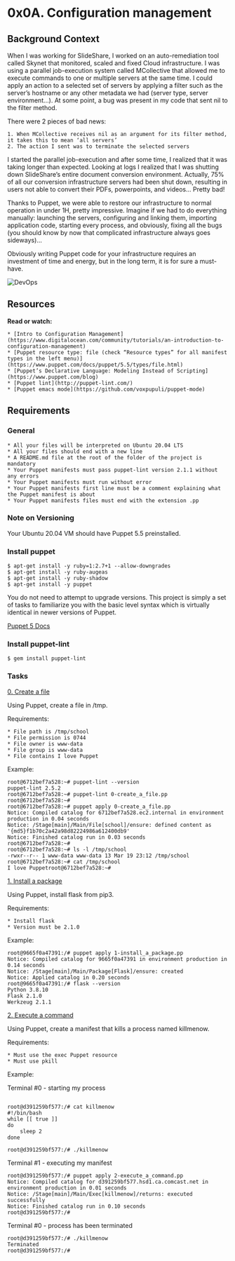 # 0x0A. Configuration management

## Background Context

When I was working for SlideShare, I worked on an auto-remediation tool called Skynet that monitored, scaled and fixed Cloud infrastructure. I was using a parallel job-execution system called MCollective that allowed me to execute commands to one or multiple servers at the same time. I could apply an action to a selected set of servers by applying a filter such as the server’s hostname or any other metadata we had (server type, server environment…). At some point, a bug was present in my code that sent nil to the filter method.

There were 2 pieces of bad news:

	1. When MCollective receives nil as an argument for its filter method, it takes this to mean ‘all servers’
	2. The action I sent was to terminate the selected servers

I started the parallel job-execution and after some time, I realized that it was taking longer than expected. Looking at logs I realized that I was shutting down SlideShare’s entire document conversion environment. Actually, 75% of all our conversion infrastructure servers had been shut down, resulting in users not able to convert their PDFs, powerpoints, and videos… Pretty bad!

Thanks to Puppet, we were able to restore our infrastructure to normal operation in under 1H, pretty impressive. Imagine if we had to do everything manually: launching the servers, configuring and linking them, importing application code, starting every process, and obviously, fixing all the bugs (you should know by now that complicated infrastructure always goes sideways)…

Obviously writing Puppet code for your infrastructure requires an investment of time and energy, but in the long term, it is for sure a must-have.

![DevOps](https://s3.amazonaws.com/intranet-projects-files/holbertonschool-sysadmin_devops/292/4i8il3B.gif)

## Resources
__Read or watch:__

	* [Intro to Configuration Management](https://www.digitalocean.com/community/tutorials/an-introduction-to-configuration-management)
	* [Puppet resource type: file (check “Resource types” for all manifest types in the left menu)](https://www.puppet.com/docs/puppet/5.5/types/file.html)
	* [Puppet’s Declarative Language: Modeling Instead of Scripting](https://www.puppet.com/blog)
	* [Puppet lint](http://puppet-lint.com/)
	* [Puppet emacs mode](https://github.com/voxpupuli/puppet-mode)
## Requirements

### General

	* All your files will be interpreted on Ubuntu 20.04 LTS
	* All your files should end with a new line
	* A README.md file at the root of the folder of the project is mandatory
	* Your Puppet manifests must pass puppet-lint version 2.1.1 without any errors
	* Your Puppet manifests must run without error
	* Your Puppet manifests first line must be a comment explaining what the Puppet manifest is about
	* Your Puppet manifests files must end with the extension .pp
### Note on Versioning
Your Ubuntu 20.04 VM should have Puppet 5.5 preinstalled.

### Install puppet

```
$ apt-get install -y ruby=1:2.7+1 --allow-downgrades
$ apt-get install -y ruby-augeas
$ apt-get install -y ruby-shadow
$ apt-get install -y puppet
```
You do not need to attempt to upgrade versions. This project is simply a set of tasks to familiarize you with the basic level syntax which is virtually identical in newer versions of Puppet.

[Puppet 5 Docs](https://www.puppet.com/docs/puppet/5.5/puppet_index.html)

### Install puppet-lint

```
$ gem install puppet-lint
```

### Tasks

[0. Create a file](./0-create_a_file.pp)

Using Puppet, create a file in /tmp.

Requirements:

	* File path is /tmp/school
	* File permission is 0744
	* File owner is www-data
	* File group is www-data
	* File contains I love Puppet

Example:

```
root@6712bef7a528:~# puppet-lint --version
puppet-lint 2.5.2
root@6712bef7a528:~# puppet-lint 0-create_a_file.pp
root@6712bef7a528:~# 
root@6712bef7a528:~# puppet apply 0-create_a_file.pp
Notice: Compiled catalog for 6712bef7a528.ec2.internal in environment production in 0.04 seconds
Notice: /Stage[main]/Main/File[school]/ensure: defined content as '{md5}f1b70c2a42a98d82224986a612400db9'
Notice: Finished catalog run in 0.03 seconds
root@6712bef7a528:~#
root@6712bef7a528:~# ls -l /tmp/school
-rwxr--r-- 1 www-data www-data 13 Mar 19 23:12 /tmp/school
root@6712bef7a528:~# cat /tmp/school
I love Puppetroot@6712bef7a528:~#

```

[1. Install a package](./1-install_a_package.pp)

Using Puppet, install flask from pip3.

Requirements:

	* Install flask
	* Version must be 2.1.0

Example:

```
root@9665f0a47391:/# puppet apply 1-install_a_package.pp
Notice: Compiled catalog for 9665f0a47391 in environment production in 0.14 seconds
Notice: /Stage[main]/Main/Package[Flask]/ensure: created
Notice: Applied catalog in 0.20 seconds
root@9665f0a47391:/# flask --version
Python 3.8.10
Flask 2.1.0
Werkzeug 2.1.1
```
[2. Execute a command](./2-execute_a_command.pp)

Using Puppet, create a manifest that kills a process named killmenow.

Requirements:

	* Must use the exec Puppet resource
	* Must use pkill
	
Example:

Terminal #0 - starting my process

```

root@d391259bf577:/# cat killmenow
#!/bin/bash
while [[ true ]]
do
    sleep 2
done

root@d391259bf577:/# ./killmenow
```

Terminal #1 - executing my manifest

```
root@d391259bf577:/# puppet apply 2-execute_a_command.pp
Notice: Compiled catalog for d391259bf577.hsd1.ca.comcast.net in environment production in 0.01 seconds
Notice: /Stage[main]/Main/Exec[killmenow]/returns: executed successfully
Notice: Finished catalog run in 0.10 seconds
root@d391259bf577:/# 
```

Terminal #0 - process has been terminated

```
root@d391259bf577:/# ./killmenow
Terminated
root@d391259bf577:/#
```
